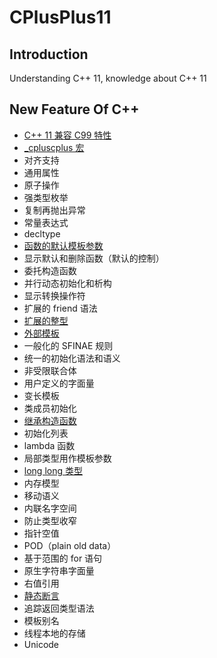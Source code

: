 # CPlusPlus11

## Introduction
Understanding C++ 11, knowledge about C++ 11

## New Feature Of C++

+ [C++ 11 兼容 C99 特性](./Chapter-2/2-1-Compatible%20Feature%20with%20C99.md)
+ [_cpluscplus 宏](./Chapter-2/2-4-__cpluscplus.md)
+ 对齐支持
+ 通用属性
+ 原子操作
+ 强类型枚举
+ 复制再抛出异常
+ 常量表达式
+ decltype 
+ [函数的默认模板参数](./Chapter-2/2-11-Default%20template%20parameter.md)
+ 显示默认和删除函数（默认的控制）
+ 委托构造函数
+ 并行动态初始化和析构
+ 显示转换操作符
+ 扩展的 friend 语法
+ [扩展的整型](./Chapter-2/2-3-Extended%20int.md)
+ [外部模板](./Chapter-2/2-12-External%20template.md)
+ 一般化的 SFINAE 规则
+ 统一的初始化语法和语义
+ 非受限联合体
+ 用户定义的字面量
+ 变长模板
+ 类成员初始化
+ [继承构造函数](./Chapter-3/3-1-Inherit%20constructor.md)
+ 初始化列表
+ lambda 函数
+ 局部类型用作模板参数
+ [long long 类型](./Chapter-2/2-2-long%20long.md)
+ 内存模型
+ 移动语义
+ 内联名字空间
+ 防止类型收窄
+ 指针空值
+ POD（plain old data）
+ 基于范围的 for 语句
+ 原生字符串字面量
+ 右值引用
+ [静态断言](./Chapter-2/2-5-static_assert.md)
+ 追踪返回类型语法
+ 模板别名
+ 线程本地的存储
+ Unicode
